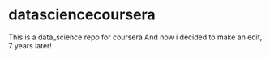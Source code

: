 datasciencecoursera
===================

This is a data_science repo for coursera
And now i decided to make an edit, 7 years later!
